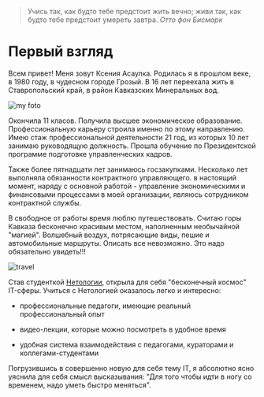 > Учись так, как будто тебе предстоит жить вечно; живи так, как будто тебе предстоит умереть завтра. *Отто фон Бисмарк*

# Первый взгляд

Всем привет! Меня зовут Ксения Асаулка. Родилась я в прошлом веке, в 1980 году, в чудесном городе Грозый. В 16 лет переехала жить в Ставропольский край, в район Кавказских Минеральных вод.

![my foto](C:\Users\nc\Desktop\IM_20220828_095656.jpg)

Окончила 11 класов. Получила высшее экономическое образование. Профессиональную карьеру строила именно по этому направлению. Имею стаж профессиональной деятельности 21 год, из которых 10 лет занимаю руководящую должность. Прошла обучение по Президентской программе подготовке управленческих кадров.

Также более пятнадцати лет занимаюсь госзакупками. Несколько лет выполняла обязанности контрактного управляющего. в настоящий момент, наряду с основной работой - управление экономическими и финансовыми процессами в моей организации, являюсь сотрудником контрактной службы.

В свободное от работы время люблю путешествовать. Считаю горы Кавказа бесконечно красивым местом, наполненным необычайной "магией". Волшебный воздух, потрясающие виды, пешие и автомобильные маршруты. Описать все невозможно. Это надо обязательно увидеть!!!

![travel](C:\Users\nc\Desktop\IMG_20200722_131910.jpg)

Став студенткой [Нетологии](https://netology.ru/), открыла для себя "бесконечный космос" IT-сферы. Учиться с Нетологией оказалось легко и интересно:

- профессиональные педагоги, имеющие реальный профессиональный опыт

- видео-лекции, которые можно посмотреть в удобное время

- удобная система взаимодействия с педагогами, кураторами и  коллегами-студентами  

Погрузившись в совершенно новую для себя тему IT, я абсолютно ясно уяснила для себя смысл высказывания: "Для того чтобы идти в ногу со временем, надо уметь быстро меняться".
